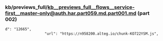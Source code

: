 ### kb/previews_full/kb__previews_full__flows__service-first__master-only@auth.har.part059.md.part001.md (part 002)

```md
d": "12665",
                  "url": "https://n958200.alteg.io/chunk-KO722YSM.js",
         
```

```
